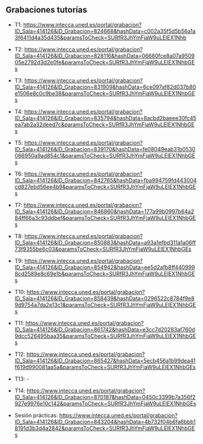 ## Grabaciones tutorías
- T1: https://www.intecca.uned.es/portal/grabacion?ID_Sala=414126&ID_Grabacion=824668&hashData=c002a35f5d5b56a1a3f6411d4a35d435&paramsToCheck=SURfR3JhYmFjaW9uLElEX1Nhb
- T2: https://www.intecca.uned.es/portal/grabacion?ID_Sala=414126&ID_Grabacion=828116&hashData=06680fce8a07a950905e2792d3d2e0fe&paramsToCheck=SURfR3JhYmFjaW9uLElEX1NhbGEs
- T3: https://www.intecca.uned.es/portal/grabacion?ID_Sala=414126&ID_Grabacion=831909&hashData=6ce097af82d037b80e1506e8c0c9be38&paramsToCheck=SURfR3JhYmFjaW9uLElEX1NhbGEs
- T4: https://www.intecca.uned.es/portal/grabacion?ID_Sala=414126&ID_Grabacion=835794&hashData=8acbd2baeee30fc45ea7ab2a32deed7c&paramsToCheck=SURfR3JhYmFjaW9uLElEX1NhbGEs
- T5: https://www.intecca.uned.es/portal/grabacion?ID_Sala=414126&ID_Grabacion=839170&hashData=fe08049eab31b0530066950a9ad854c1&paramsToCheck=SURfR3JhYmFjaW9uLElEX1NhbGEs
- T6: https://www.intecca.uned.es/portal/grabacion?ID_Sala=414126&ID_Grabacion=842765&hashData=fba994759fd443004cd827ebd56ee4b9&paramsToCheck=SURfR3JhYmFjaW9uLElEX1NhbGEs
- T7: https://www.intecca.uned.es/portal/grabacion?ID_Sala=414126&ID_Grabacion=846860&hashData=177a99b0997b64a284ff66a3c93ddbef&paramsToCheck=SURfR3JhYmFjaW9uLElEX1NhbGEs
- T8: https://www.intecca.uned.es/portal/grabacion?ID_Sala=414126&ID_Grabacion=850883&hashData=a93a1efbd311a1a06ff73f9355be6c03&paramsToCheck=SURfR3JhYmFjaW9uLElEX1NhbGEs
- T9: https://www.intecca.uned.es/portal/grabacion?ID_Sala=414126&ID_Grabacion=854942&hashData=ee5d2afb8ff4409998cd2589e8c69e1b&paramsToCheck=SURfR3JhYmFjaW9uLElEX1NhbGEs
- T10: https://www.intecca.uned.es/portal/grabacion?ID_Sala=414126&ID_Grabacion=858439&hashData=0296522c8784f9e89d9754a7da2e13c1&paramsToCheck=SURfR3JhYmFjaW9uLElEX1NhbGEs
- T11: https://www.intecca.uned.es/portal/grabacion?ID_Sala=414126&ID_Grabacion=861742&hashData=e3cc7d20283af760d9dcc526495baa35&paramsToCheck=SURfR3JhYmFjaW9uLElEX1NhbGEs
- T12: https://www.intecca.uned.es/portal/grabacion?ID_Sala=414126&ID_Grabacion=865427&hashData=5ecb456a1b99dea41f619d990081aa5a&paramsToCheck=SURfR3JhYmFjaW9uLElEX1NhbGEs
- T13: -
- T14: https://www.intecca.uned.es/portal/grabacion?ID_Sala=414126&ID_Grabacion=870187&hashData=0450c3399b7a356f2927e9976e10c142&paramsToCheck=SURfR3JhYmFjaW9uLElEX1NhbGEs

- Sesión prácticas: https://www.intecca.uned.es/portal/grabacion?ID_Sala=414126&ID_Grabacion=843204&hashData=4b732f04b6fa6bbb18191d3b3d4a2842&paramsToCheck=SURfR3JhYmFjaW9uLElEX1NhbGEs